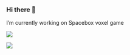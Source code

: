 ### Hi there 👋

<!--
**PasterLak/PasterLak** is a ✨ _special_ ✨ repository because its `README.md` (this file) appears on your GitHub profile.

Here are some ideas to get you started:

- 🔭 I’m currently working on ...
- 🌱 I’m currently learning ...
- 👯 I’m looking to collaborate on ...
- 🤔 I’m looking for help with ...
- 💬 Ask me about ...
- 📫 How to reach me: ...
- 😄 Pronouns: ...
- ⚡ Fun fact: ...
-->

I’m currently working on Spacebox voxel game

<p>
  <img src="https://github-readme-stats.vercel.app/api/top-langs/?username=PasterLak&layout=compact">  
</p>
<p>
 <img src="https://github-readme-stats.vercel.app/api/wakatime?username=PasterLak)](https://github.com/anuraghazra/github-readme-stats">
</p>
